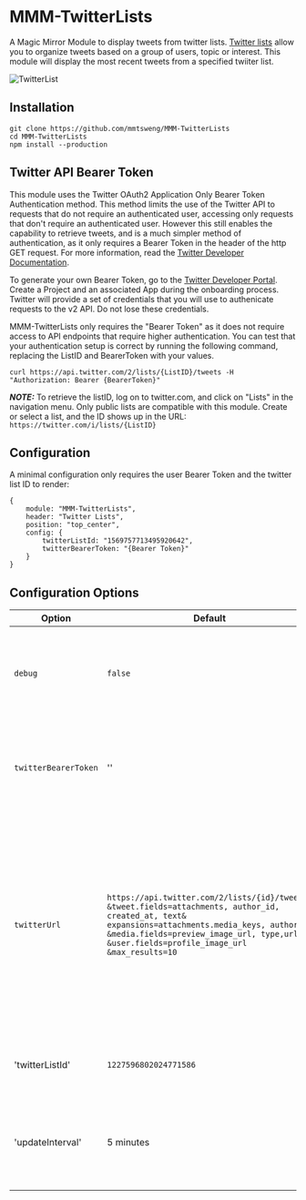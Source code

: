 # MMM-TwitterLists

A Magic Mirror Module to display tweets from twitter lists. [Twitter lists](https://help.twitter.com/en/using-twitter/twitter-lists) allow you to organize tweets based on a group of users, topic or interest. This module will display the most recent tweets from a specified twiiter list.

![TwitterList](https://lh3.googleusercontent.com/u/0/drive-viewer/AFDK6gPEOKc9kHRI6hdA5z0DvUrJZBiVTdI_73oQbRDmAmeilaob67RFnow1q8ch_qdgwDHR2p3WWJAPgNpimeBsm-0lvQhf=w818-h993)

## Installation
```
git clone https://github.com/mmtsweng/MMM-TwitterLists
cd MMM-TwitterLists
npm install --production
```

## Twitter API Bearer Token
This module uses the Twitter OAuth2 Application Only Bearer Token Authentication method. This method limits the use of the Twitter API to requests that do not require an authenticated user, accessing only requests that don't require an authenticated user. However this still enables the capability to retrieve tweets, and is a much simpler method of authentication, as it only requires a Bearer Token in the header of the http GET request. For more information, read the [Twitter Developer Documentation](https://developer.twitter.com/en/docs/authentication/oauth-2-0/application-only). 

To generate your own Bearer Token, go to the [Twitter Developer Portal](https://developer.twitter.com/en/portal/petition/essential/basic-info). Create a Project and an associated App during the onboarding process. Twitter will provide a set of credentials that you will use to authenicate requests to the v2 API. Do not lose these credentials.

MMM-TwitterLists only requires the "Bearer Token" as it does not require access to API endpoints that require higher authentication. You can test that your authentication setup is correct by running the following command, replacing the ListID and BearerToken with your values. 

`curl https://api.twitter.com/2/lists/{ListID}/tweets -H "Authorization: Bearer {BearerToken}"`

**_NOTE:_** To retrieve the listID, log on to twitter.com, and click on "Lists" in the navigation menu. Only public lists are compatible with this module. Create or select a list, and the ID shows up in the URL: `https://twitter.com/i/lists/{ListID}`

## Configuration
A minimal configuration only requires the user Bearer Token and the twitter list ID to render:
```
{
    module: "MMM-TwitterLists",
    header: "Twitter Lists",
    position: "top_center",
    config: {
        twitterListId: "1569757713495920642",
        twitterBearerToken: "{Bearer Token}"
    }
}
```

## Configuration Options
| **Option** | **Default** | **Description** |
| --- | --- | --- |
| `debug` | `false` | Render extensive debug information to the console to validate functionality |
| `twitterBearerToken` | '' | User's Bearer Token. Treat your bearer token like a password and do not share it |
| `twitterUrl` | `https://api.twitter.com/2/lists/{id}/tweets? &tweet.fields=attachments, author_id, created_at, text& expansions=attachments.media_keys, author_id &media.fields=preview_image_url, type,url &user.fields=profile_image_url &max_results=10` | URL to the twitter GET API. ID is replaced by the twitterListID. **Note** the last parameter is max_results, and can be overridden in your configuration file to determine the approximate length of the module |
| 'twitterListId' | `1227596802024771586` | The ID of the twitter list to retrieve and render. Must be public. |
| 'updateInterval' | 5 minutes | *Note* There is a limit of 900 requests per 15 minutes, and 500,000 tweets per month|